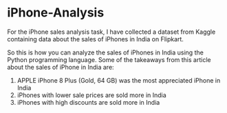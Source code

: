 # iPhone-Analysis

For the iPhone sales analysis task, I have collected a dataset from Kaggle containing data about the sales of iPhones in India on Flipkart.


So this is how you can analyze the sales of iPhones in India using the Python programming language. Some of the takeaways from this article about the sales of iPhone in India are:

  1) APPLE iPhone 8 Plus (Gold, 64 GB) was the most appreciated iPhone in India
  2) iPhones with lower sale prices are sold more in India
  3) iPhones with high discounts are sold more in India
